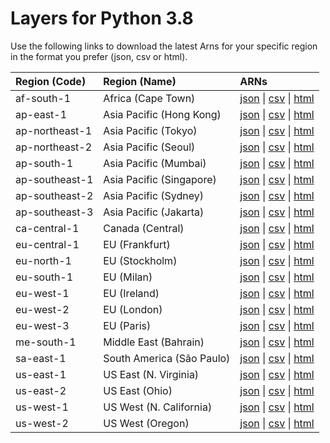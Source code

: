 # Layers for Python 3.8

Use the following links to download the latest Arns for your specific region in the format you prefer (json, csv or html). 

| Region (Code) | Region (Name)| ARNs|
| :------------- |:--------|:--------|
| af-south-1 |Africa (Cape Town)| [json](https://api.klayers.cloud/api/v2/p3.8/layers/latest/af-south-1/json) \| [csv](https://api.klayers.cloud/api/v2/p3.8/layers/latest/af-south-1/csv) \| [html](https://api.klayers.cloud/api/v2/p3.8/layers/latest/af-south-1/html)|
| ap-east-1 | Asia Pacific (Hong Kong)| [json](https://api.klayers.cloud/api/v2/p3.8/layers/latest/ap-east-1/json) \| [csv](https://api.klayers.cloud/api/v2/p3.8/layers/latest/ap-east-1/csv) \| [html](https://api.klayers.cloud/api/v2/p3.8/layers/latest/ap-east-1/html)|
| ap-northeast-1 |Asia Pacific (Tokyo)| [json](https://api.klayers.cloud/api/v2/p3.8/layers/latest/ap-northeast-1/json) \| [csv](https://api.klayers.cloud/api/v2/p3.8/layers/latest/ap-northeast-1/csv) \| [html](https://api.klayers.cloud/api/v2/p3.8/layers/latest/ap-northeast-1/html)|
| ap-northeast-2 |Asia Pacific (Seoul)| [json](https://api.klayers.cloud/api/v2/p3.8/layers/latest/ap-northeast-2/json) \| [csv](https://api.klayers.cloud/api/v2/p3.8/layers/latest/ap-northeast-2/csv) \| [html](https://api.klayers.cloud/api/v2/p3.8/layers/latest/ap-northeast-2/html)|
| ap-south-1 |Asia Pacific (Mumbai)| [json](https://api.klayers.cloud/api/v2/p3.8/layers/latest/ap-south-1/json) \| [csv](https://api.klayers.cloud/api/v2/p3.8/layers/latest/ap-south-1/csv) \| [html](https://api.klayers.cloud/api/v2/p3.8/layers/latest/ap-south-1/html)|
| ap-southeast-1 |Asia Pacific (Singapore)| [json](https://api.klayers.cloud/api/v2/p3.8/layers/latest/ap-southeast-1/json) \| [csv](https://api.klayers.cloud/api/v2/p3.8/layers/latest/ap-southeast-1/csv) \| [html](https://api.klayers.cloud/api/v2/p3.8/layers/latest/ap-southeast-1/html)|
| ap-southeast-2 |Asia Pacific (Sydney)| [json](https://api.klayers.cloud/api/v2/p3.8/layers/latest/ap-southeast-2/json) \| [csv](https://api.klayers.cloud/api/v2/p3.8/layers/latest/ap-southeast-2/csv) \| [html](https://api.klayers.cloud/api/v2/p3.8/layers/latest/ap-southeast-2/html)|
| ap-southeast-3 |Asia Pacific (Jakarta)| [json](https://api.klayers.cloud/api/v2/p3.8/layers/latest/ap-southeast-3/json) \| [csv](https://api.klayers.cloud/api/v2/p3.8/layers/latest/ap-southeast-3/csv) \| [html](https://api.klayers.cloud/api/v2/p3.8/layers/latest/ap-southeast-3/html)|
| ca-central-1 |Canada (Central)| [json](https://api.klayers.cloud/api/v2/p3.8/layers/latest/ca-central-1/json) \| [csv](https://api.klayers.cloud/api/v2/p3.8/layers/latest/ca-central-1/csv) \| [html](https://api.klayers.cloud/api/v2/p3.8/layers/latest/ca-central-1/html)|
| eu-central-1 |EU (Frankfurt)| [json](https://api.klayers.cloud/api/v2/p3.8/layers/latest/eu-central-1/json) \| [csv](https://api.klayers.cloud/api/v2/p3.8/layers/latest/eu-central-1/csv) \| [html](https://api.klayers.cloud/api/v2/p3.8/layers/latest/eu-central-1/html)|
| eu-north-1 |EU (Stockholm)| [json](https://api.klayers.cloud/api/v2/p3.8/layers/latest/eu-north-1/json) \| [csv](https://api.klayers.cloud/api/v2/p3.8/layers/latest/eu-north-1/csv) \| [html](https://api.klayers.cloud/api/v2/p3.8/layers/latest/eu-north-1/html)|
| eu-south-1 |EU (Milan)| [json](https://api.klayers.cloud/api/v2/p3.8/layers/latest/eu-south-1/json) \| [csv](https://api.klayers.cloud/api/v2/p3.8/layers/latest/eu-south-1/csv) \| [html](https://api.klayers.cloud/api/v2/p3.8/layers/latest/eu-south-1/html)|
| eu-west-1 |EU (Ireland)| [json](https://api.klayers.cloud/api/v2/p3.8/layers/latest/eu-west-1/json) \| [csv](https://api.klayers.cloud/api/v2/p3.8/layers/latest/eu-west-1/csv) \| [html](https://api.klayers.cloud/api/v2/p3.8/layers/latest/eu-west-1/html)|
| eu-west-2 |EU (London)| [json](https://api.klayers.cloud/api/v2/p3.8/layers/latest/eu-west-2/json) \| [csv](https://api.klayers.cloud/api/v2/p3.8/layers/latest/eu-west-2/csv) \| [html](https://api.klayers.cloud/api/v2/p3.8/layers/latest/eu-west-2/html)|
| eu-west-3 |EU (Paris)| [json](https://api.klayers.cloud/api/v2/p3.8/layers/latest/eu-west-3/json) \| [csv](https://api.klayers.cloud/api/v2/p3.8/layers/latest/eu-west-3/csv) \| [html](https://api.klayers.cloud/api/v2/p3.8/layers/latest/eu-west-3/html)|
| me-south-1 |Middle East (Bahrain)| [json](https://api.klayers.cloud/api/v2/p3.8/layers/latest/me-south-1/json) \| [csv](https://api.klayers.cloud/api/v2/p3.8/layers/latest/me-south-1/csv) \| [html](https://api.klayers.cloud/api/v2/p3.8/layers/latest/me-south-1/html)|
| sa-east-1 |South America (São Paulo)| [json](https://api.klayers.cloud/api/v2/p3.8/layers/latest/sa-east-1/json) \| [csv](https://api.klayers.cloud/api/v2/p3.8/layers/latest/sa-east-1/csv) \| [html](https://api.klayers.cloud/api/v2/p3.8/layers/latest/sa-east-1/html)|
| us-east-1 |US East (N. Virginia)| [json](https://api.klayers.cloud/api/v2/p3.8/layers/latest/us-east-1/json) \| [csv](https://api.klayers.cloud/api/v2/p3.8/layers/latest/us-east-1/csv) \| [html](https://api.klayers.cloud/api/v2/p3.8/layers/latest/us-east-1/html)|
| us-east-2 |US East (Ohio)| [json](https://api.klayers.cloud/api/v2/p3.8/layers/latest/us-east-2/json) \| [csv](https://api.klayers.cloud/api/v2/p3.8/layers/latest/us-east-2/csv) \| [html](https://api.klayers.cloud/api/v2/p3.8/layers/latest/us-east-2/html)|
| us-west-1 |US West (N. California)| [json](https://api.klayers.cloud/api/v2/p3.8/layers/latest/us-west-1/json) \| [csv](https://api.klayers.cloud/api/v2/p3.8/layers/latest/us-west-1/csv) \| [html](https://api.klayers.cloud/api/v2/p3.8/layers/latest/us-west-1/html)|
| us-west-2 |US West (Oregon)| [json](https://api.klayers.cloud/api/v2/p3.8/layers/latest/us-west-2/json) \| [csv](https://api.klayers.cloud/api/v2/p3.8/layers/latest/us-west-2/csv) \| [html](https://api.klayers.cloud/api/v2/p3.8/layers/latest/us-west-2/html)|